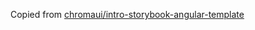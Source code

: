 Copied from [chromaui/intro-storybook-angular-template](https://github.com/chromaui/intro-storybook-angular-template)

